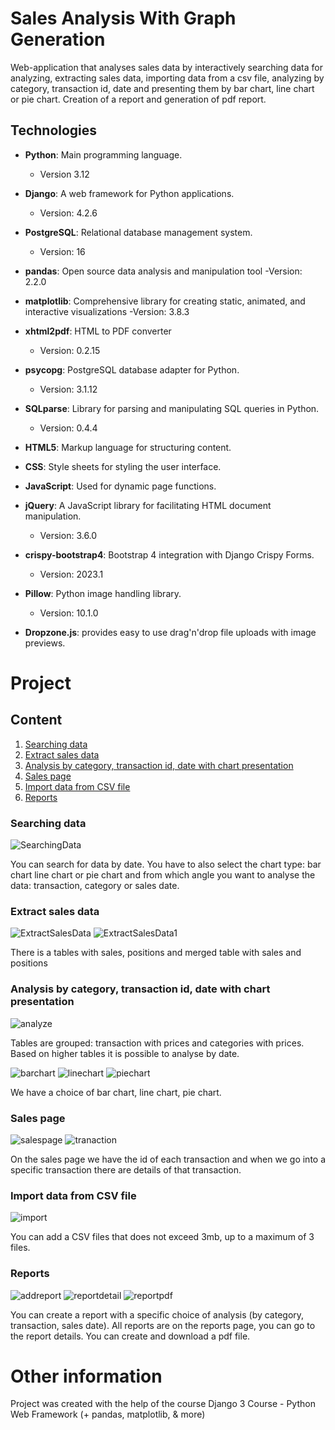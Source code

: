 #  Sales Analysis With Graph Generation

Web-application that analyses sales data by interactively searching data for analyzing, extracting sales data, importing data from a csv file, analyzing by category, transaction id, date and presenting them by bar chart, line chart or pie chart. Creation of a report and generation of pdf report.

## Technologies
- **Python**: Main programming language.
    -  Version 3.12

- **Django**: A web framework for Python applications.
    - Version: 4.2.6

- **PostgreSQL**: Relational database management system.
    - Version: 16

- **pandas**:  Open source data analysis and manipulation tool
    -Version: 2.2.0

- **matplotlib**: Comprehensive library for creating static, animated, and interactive visualizations
    -Version: 3.8.3

- **xhtml2pdf**: HTML to PDF converter
    - Version: 0.2.15

- **psycopg**: PostgreSQL database adapter for Python.
    - Version: 3.1.12

- **SQLparse**: Library for parsing and manipulating SQL queries in Python.
  - Version: 0.4.4

- **HTML5**: Markup language for structuring content.

- **CSS**: Style sheets for styling the user interface.

- **JavaScript**: Used for dynamic page functions.

- **jQuery**: A JavaScript library for facilitating HTML document manipulation.
  - Version: 3.6.0

- **crispy-bootstrap4**: Bootstrap 4 integration with Django Crispy Forms.
    - Version: 2023.1

- **Pillow**: Python image handling library.
    - Version: 10.1.0

- **Dropzone.js**:  provides easy to use drag'n'drop file uploads with image previews.

# Project

## Content

1. [Searching data](#searching-data)
2. [Extract sales data](#extract-sales-data)
3. [Analysis by category, transaction id, date with chart presentation](#analysis-by-category-transaction-id-date-with-chart-presentation)
4. [Sales page](#sales-page)
5. [Import data from CSV file](#import-data-from-csv-file)
6. [Reports](#reports)

### Searching data

![SearchingData](./imagesforreadme.png)

You can search for data by date. You have to also select the chart type: bar chart line chart or pie chart and from which angle you want to analyse the data: transaction, category or sales date.

### Extract sales data

![ExtractSalesData](./imagesforreadme.png)
![ExtractSalesData1](.imagesforreadme1.png)

There is a tables with sales, positions and merged table with sales and positions

### Analysis by category, transaction id, date with chart presentation

![analyze](./imagesforeadme.png)

Tables are grouped: transaction with prices and categories with prices.
Based on higher tables it is possible to analyse by date.

![barchart](./imagesforreadme/barchart.png)
![linechart](./imagesforreadme/linechart.png)
![piechart](./imagesforreadme/piechart.png)

We have a choice of bar chart, line chart, pie chart.

### Sales page

![salespage](./imagesforreadme/salespage.png)
![tranaction](./imagesforreadme/transactiondetail.png)

On the sales page we have the id of each transaction and when we go into a specific transaction there are details of that transaction.

### Import data from CSV file

![import](./imagesforreadme/import.png)

You can add a CSV files that does not exceed 3mb, up to a maximum of 3 files.

### Reports

![addreport](./imagesforreadme/addreport.png)
![reportdetail](./imagesforreadme/reportdetail.png)
![reportpdf](./imagesforreadme/reportpdf.png)

You can create a report with a specific choice of analysis (by category, transaction, sales date). All reports are on the reports page, you can go to the report details. You can create and download a pdf file.

# Other information

Project was created with the help of the course Django 3 Course - Python Web Framework (+ pandas, matplotlib, & more)